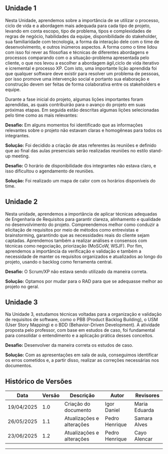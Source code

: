 ## **Unidade 1**
Nesta Unidade, aprendemos sobre a importância de se utilizar o processo, ciclo de vida e a abordagem mais adequada para cada tipo de projeto, levando em conta escopo, tipo de problema, tipos e complexidades de regras de negócio, habilidades da equipe, disponibilidade do stakeholder, sua familiaridade com tecnologia, a forma da interação dele com o time de desenvolvimento, e outros inúmeros aspectos. A forma como o time lidou com isso foi rever as filosofias e técnicas de diferentes abordagens e processos comparando com o a situação-problema apresentada pelo cliente, o que nos levou a escolher a abordagem ágil,ciclo de vida iterativo e icremental e processo XP. Com isto, uma importante lição aprendida foi que qualquer software deve existir para resolver um problema de pessoas, por isso promove uma intervenção social e portanto sua elaboração e construção devem ser feitas de forma colaborativa entre os stakeholders e equipe. 

Durante a fase inicial do projeto, algumas lições importantes foram aprendidas, as quais contribuirão para o avanço do projeto em suas próximas etapas. Em seguida estão descritas algumas lições selecionadas pelo time como as mais relevantes:

**Desafio:** Em alguns momentos foi identificado que as informações relevantes sobre o projeto não estavam claras e homogêneas para todos os integrantes.

**Solução:** Foi decidido a criação de atas referentes às reuniões e definido que ao final das aulas presenciais serão realizadas reuniões no estilo stand-up meeting.

**Desafio:** O horário de disponibilidade dos integrantes não estava claro, e isso dificultou o agendamento de reuniões.

**Solução:** Foi realizado um mapa de calor com os horários disponíveis do time.

## **Unidade 2**

Nesta unidade, aprendemos a importância de aplicar técnicas adequadas de Engenharia de Requisitos para garantir clareza, alinhamento e qualidade no desenvolvimento do projeto. Compreendemos melhor como conduzir a elicitação de requisitos por meio de métodos como entrevistas e brainstorming, garantindo que as necessidades reais do cliente sejam captadas. Aprendemos também a realizar análises e consensos com técnicas como negociação, priorização (MoSCoW, WSJF). Por fim, aprendemos a importância da verificação e validação e também a necessidade de manter os requisitos organizados e atualizados ao longo do projeto, usando o backlog como ferramenta central.

**Desafio:** O Scrum/XP não estava sendo utilizado da maneira correta.

**Solução:** Optamos por mudar para o RAD para que se adequasse melhor ao projeto no geral.

## **Unidade 3**

Na Unidade 3, estudamos técnicas voltadas para a organização e validação de requisitos de software, como o PBB (Product Backlog Building), o USM (User Story Mapping) e o BDD (Behavior-Driven Development). A atividade proposta pelo professor, com base em estudos de caso, foi fundamental para consolidar o entendimento e a aplicação prática desses conceitos.

**Desafio:** Desenvolver da maneira correta os estudos de caso.

**Solução:** Com as apresentações em sala de aula, conseguimos identificar os erros cometidos e, a partir disso, realizar as correções necessárias nos documentos.



## Histórico de Versões

| Data       | Versão | Descrição                          | Autor         | Revisores               |
|------------|-----|------------------------------------|----------------|--------------------------|
| 19/04/2025 | 1.0 | Criação do documento               | Igor Daniel  | Maria Eduarda |
| 26/05/2025 | 1.1 | Atualizações e alterações | Pedro Henrique   | Samara Alves         |
| 23/06/2025 | 1.2 | Atualizações e alterações | Pedro Henrique   | Cayo Alencar         |



---